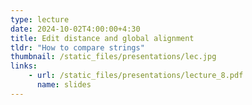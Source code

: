 ```yaml
---
type: lecture
date: 2024-10-02T4:00:00+4:30
title: Edit distance and global alignment
tldr: "How to compare strings"
thumbnail: /static_files/presentations/lec.jpg
links: 
    - url: /static_files/presentations/lecture_8.pdf
      name: slides
---
```

